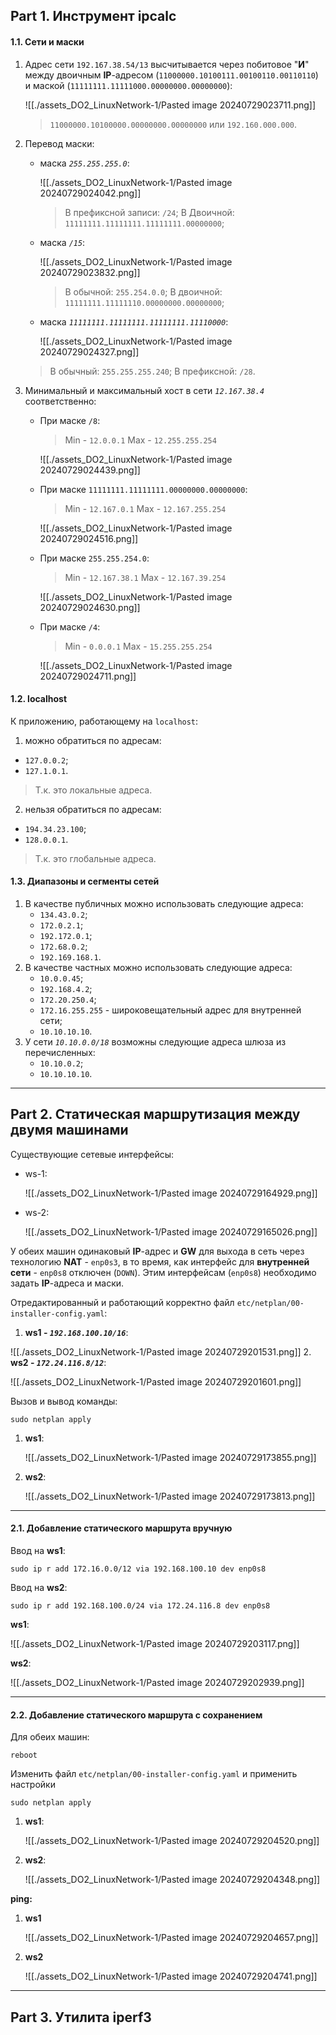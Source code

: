 ## Part 1. Инструмент **ipcalc**

#### 1.1. Сети и маски

1. Адрес сети `192.167.38.54/13` высчитывается через побитовое "**И**" между двоичным **IP**-адресом (`11000000.10100111.00100110.00110110`) и маской (`11111111.11111000.00000000.00000000`): 
   
   ![[./assets_DO2_LinuxNetwork-1/Pasted image 20240729023711.png]]
   
   > `11000000.10100000.00000000.00000000` или `192.160.000.000`.
2. Перевод маски:
   
   - маска _`255.255.255.0`_:
     
     ![[./assets_DO2_LinuxNetwork-1/Pasted image 20240729024042.png]]
     
     > В префиксной записи: `/24`;
     > В Двоичной: `11111111.11111111.11111111.00000000`;
     
   - маска _`/15`_:
     
     ![[./assets_DO2_LinuxNetwork-1/Pasted image 20240729023832.png]]
     
     > В обычной: `255.254.0.0`;
     > В двоичной: `11111111.11111110.00000000.00000000`;
	- маска _`11111111.11111111.11111111.11110000`_:
	  
	  ![[./assets_DO2_LinuxNetwork-1/Pasted image 20240729024327.png]]
	  
	> В обычный: `255.255.255.240`;
	> В префиксной: `/28`.
3. Минимальный и максимальный хост в сети _`12.167.38.4`_ соответственно:
   
   - При маске `/8`: 
     > Min - `12.0.0.1`
     > Max - `12.255.255.254`
     
     ![[./assets_DO2_LinuxNetwork-1/Pasted image 20240729024439.png]]
     
   - При маске `11111111.11111111.00000000.00000000`: 
     > Min - `12.167.0.1`
	 > Max - `12.167.255.254`
     
     ![[./assets_DO2_LinuxNetwork-1/Pasted image 20240729024516.png]]
     
   - При маске `255.255.254.0`: 
     > Min - `12.167.38.1`
	 > Max - `12.167.39.254`
     
     ![[./assets_DO2_LinuxNetwork-1/Pasted image 20240729024630.png]]
     
   - При маске `/4`: 
     > Min - `0.0.0.1`
     > Max - `15.255.255.254`
     
     ![[./assets_DO2_LinuxNetwork-1/Pasted image 20240729024711.png]]

#### 1.2. localhost

К приложению, работающему на `localhost`:
1. можно обратиться по адресам:
- `127.0.0.2`;
- `127.1.0.1`.
> 	Т.к. это локальные адреса.
2. нельзя обратиться по адресам:
- `194.34.23.100`;
- `128.0.0.1`.
> 	Т.к. это глобальные адреса.


#### 1.3. Диапазоны и сегменты сетей

1. В качестве публичных можно использовать следующие адреса:
   - `134.43.0.2`;
   - `172.0.2.1`;
   - `192.172.0.1`;
   - `172.68.0.2`;
   - `192.169.168.1`.
2. В качестве частных можно использовать следующие адреса:
	- `10.0.0.45`;
	- `192.168.4.2`;
	- `172.20.250.4`;
	- `172.16.255.255` - широковещательный адрес для внутренней сети;
	- `10.10.10.10`.
3. У сети _`10.10.0.0/18`_ возможны следующие адреса шлюза из перечисленных:
	- `10.10.0.2`;
	- `10.10.10.10`.

---

## Part 2. Статическая маршрутизация между двумя машинами

Существующие сетевые интерфейсы:
- ws-1:
  
   ![[./assets_DO2_LinuxNetwork-1/Pasted image 20240729164929.png]]
- ws-2:
  
  ![[./assets_DO2_LinuxNetwork-1/Pasted image 20240729165026.png]]

У обеих машин одинаковый **IP**-адрес и **GW** для выхода в сеть через технологию **NAT** - `enp0s3`, в то время, как интерфейс для **внутренней сети** - `enp0s8` отключен (`DOWN`). Этим интерфейсам (`enp0s8`) необходимо задать **IP**-адреса и маски.

Отредактированный и работающий корректно файл 
`etc/netplan/00-installer-config.yaml`: 
1. **ws1 - _`192.168.100.10/16`_**:
   
  ![[./assets_DO2_LinuxNetwork-1/Pasted image 20240729201531.png]] 
2. **ws2 - _`172.24.116.8/12`_**:
   
   ![[./assets_DO2_LinuxNetwork-1/Pasted image 20240729201601.png]]

Вызов и вывод команды:
```
sudo netplan apply
```
1. **ws1**:
   
   ![[./assets_DO2_LinuxNetwork-1/Pasted image 20240729173855.png]]
2. **ws2**:
   
   ![[./assets_DO2_LinuxNetwork-1/Pasted image 20240729173813.png]]

---

#### 2.1. Добавление статического маршрута вручную

Ввод на **ws1**:
```shell
sudo ip r add 172.16.0.0/12 via 192.168.100.10 dev enp0s8
```
Ввод на **ws2**:
```shell
sudo ip r add 192.168.100.0/24 via 172.24.116.8 dev enp0s8
```
**ws1**:

![[./assets_DO2_LinuxNetwork-1/Pasted image 20240729203117.png]]

**ws2**:

![[./assets_DO2_LinuxNetwork-1/Pasted image 20240729202939.png]]

---

#### 2.2. Добавление статического маршрута с сохранением

Для обеих машин:
```
reboot
```

Изменить файл `etc/netplan/00-installer-config.yaml` и применить настройки
``` 
sudo netplan apply
``` 
1. **ws1**:
   
   ![[./assets_DO2_LinuxNetwork-1/Pasted image 20240729204520.png]]

2. **ws2**:
   
   ![[./assets_DO2_LinuxNetwork-1/Pasted image 20240729204348.png]]

**ping:**

1. **ws1**
   
   ![[./assets_DO2_LinuxNetwork-1/Pasted image 20240729204657.png]]
2. **ws2**
   
   ![[./assets_DO2_LinuxNetwork-1/Pasted image 20240729204741.png]]

---

## Part 3. Утилита **iperf3**